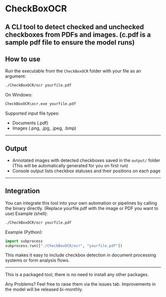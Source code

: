 # CheckBoxOCR

A CLI tool to detect checked and unchecked checkboxes from PDFs and images.
(c.pdf is a sample pdf file to ensure the model runs)
---

## How to use

Run the executable from the `CheckBoxOCR` folder with your file as an argument:

```bash
./CheckBoxOCR/ocr yourfile.pdf
```

On Windows:

```cmd
CheckBoxOCR\ocr.exe yourfile.pdf
```

Supported input file types:

- Documents (.pdf)  
- Images (.png, .jpg, .jpeg, .bmp)

---

## Output

- Annotated images with detected checkboxes saved in the `output/` folder (This will be automatically generated for you on first run)
- Console output lists checkbox statuses and their positions on each page

---

## Integration

You can integrate this tool into your own automation or pipelines by calling the binary directly.
(Replace yourfile.pdf with the image or PDF you want to use)
Example (shell):

```bash
./CheckBoxOCR/ocr yourfile.pdf 
```

Example (Python):

```python
import subprocess
subprocess.run(["./CheckBoxOCR/ocr", "yourfile.pdf"])
```

This makes it easy to include checkbox detection in document processing systems or form analysis flows.

---

This is a packaged tool, there is no need to install any other packages. 

Any Problems? Feel free to raise them via the issues tab.
Improvements in the model will be released bi-monthly.  
